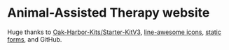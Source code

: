 # Animal-Assisted Therapy website

Huge thanks to [Oak-Harbor-Kits/Starter-KitV3](https://github.com/Oak-Harbor-Kits/Starter-KitV3), [line-awesome icons](https://icons8.com/line-awesome), [static forms](https://www.staticforms.xyz/), and GitHub.